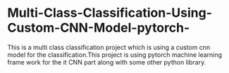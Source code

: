 # Multi-Class-Classification-Using-Custom-CNN-Model-pytorch-
This is a multi class classification project which is using a custom cnn model for the classification.This project is using pytorch machine learning frame work for the it CNN part along with some other python library.
